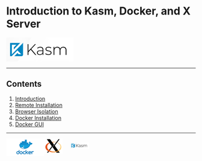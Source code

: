 # Introduction to Kasm, Docker, and X Server

![kasm Logo](./images/kasm.png)

___
## Contents

1. [Introduction](./introToKasm)
2. [Remote Installation](./remoteInstallation)
3. [Browser Isolation](./browserIsolation)
4. [Docker Installation](./dockerInstallation)
5. [Docker GUI](./dockerGUI.md)

___


<div align="center">

<img align="left" src="./images/docker.png" width="100">

<img align="left" src="./images/xServer.png" width="50">

<img align="left" style="padding: 10px 20px" src="./images/kasm.png" width="50">

</div>